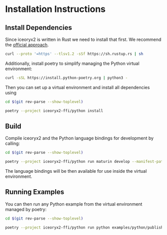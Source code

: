 # Installation Instructions

## Install Dependencies

Since iceoryx2 is written in Rust we need to install that first. We recommend
the [official approach](https://www.rust-lang.org/tools/install).

```sh
curl --proto '=https' --tlsv1.2 -sSf https://sh.rustup.rs | sh
```

Additionally, install poetry to simplify managing the Python virtual
environment:

```sh
curl -sSL https://install.python-poetry.org | python3 -
```

Then you can set up a virtual environment and install all dependencies using

```sh
cd $(git rev-parse --show-toplevel)

poetry --project iceoryx2-ffi/python install
```

## Build

Compile iceoryx2 and the Python language bindings for development by calling:

```sh
cd $(git rev-parse --show-toplevel)

poetry --project iceoryx2-ffi/python run maturin develop --manifest-path iceoryx2-ffi/python/Cargo.toml --target-dir target/ffi/python
```

The language bindings will be then available for use inside the virtual
environment.

## Running Examples

You can then run any Python example from the virtual environment managed by
poetry:

```sh
cd $(git rev-parse --show-toplevel)

poetry --project iceoryx2-ffi/python run python examples/python/publish_subscribe/publisher.py
```

